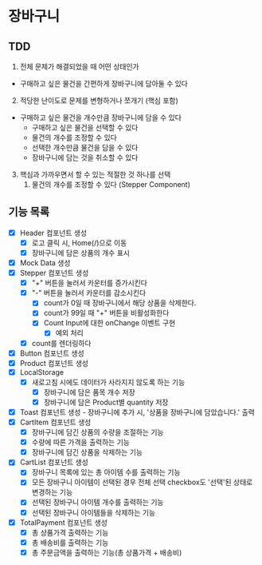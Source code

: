 # 장바구니

## TDD

1. 전체 문제가 해결되었을 때 어떤 상태인가

- 구매하고 싶은 물건을 간편하게 장바구니에 담아둘 수 있다

2. 적당한 난이도로 문제를 변형하거나 쪼개기 (핵심 포함)

- 구매하고 싶은 물건을 개수만큼 장바구니에 담을 수 있다
  - 구매하고 싶은 물건을 선택할 수 있다
  - 물건의 개수를 조정할 수 있다
  - 선택한 개수만큼 물건을 담을 수 있다
  - 장바구니에 담는 것을 취소할 수 있다

3. 핵심과 가까우면서 할 수 있는 적절한 것 하나를 선택
   1. 물건의 개수를 조정할 수 있다 (Stepper Component)

## 기능 목록

- [x] Header 컴포넌트 생성
  - [x] 로고 클릭 시, Home(/)으로 이동
  - [x] 장바구니에 담은 상품의 개수 표시
- [x] Mock Data 생성
- [x] Stepper 컴포넌트 생성
  - [x] "+" 버튼을 눌러서 카운터를 증가시킨다
  - [x] "-" 버튼을 눌러서 카운터를 감소시킨다
    - [x] count가 0일 때 장바구니에서 해당 상품을 삭제한다.
    - [x] count가 99일 때 "+" 버튼을 비활성화한다
    - [x] Count Input에 대한 onChange 이벤트 구현
      - [x] 예외 처리
  - [x] count를 렌더링하다
- [x] Button 컴포넌트 생성
- [x] Product 컴포넌트 생성
- [x] LocalStorage
  - [x] 새로고침 시에도 데이터가 사라지지 않도록 하는 기능
    - [x] 장바구니에 담은 품목 개수 저장
    - [x] 장바구니에 담은 Product별 quantity 저장
- [x] Toast 컴포넌트 생성 - 장바구니에 추가 시, '상품을 장바구니에 담았습니다.' 출력
- [x] CartItem 컴포넌트 생성
  - [x] 장바구니에 담긴 상품의 수량을 조절하는 기능
  - [x] 수량에 따른 가격을 출력하는 기능
  - [x] 장바구니에 담긴 상품을 삭제하는 기능
- [x] CartList 컴포넌트 생성
  - [x] 장바구니 목록에 있는 총 아이템 수를 출력하는 기능
  - [x] 모든 장바구니 아이템이 선택된 경우 전체 선택 checkbox도 '선택'된 상태로 변경하는 기능
  - [x] 선택된 장바구니 아이템 개수를 출력하는 기능
  - [x] 선택된 장바구니 아이템들을 삭제하는 기능
- [x] TotalPayment 컴포넌트 생성
  - [x] 총 상품가격 출력하는 기능
  - [x] 총 배송비를 출력하는 기능
  - [x] 총 주문금액을 출력하는 기능(총 상품가격 + 배송비)
